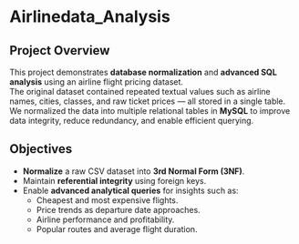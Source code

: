 # Airlinedata_Analysis
## Project Overview
This project demonstrates **database normalization** and **advanced SQL analysis** using an airline flight pricing dataset.  
The original dataset contained repeated textual values such as airline names, cities, classes, and raw ticket prices — all stored in a single table.  
We normalized the data into multiple relational tables in **MySQL** to improve data integrity, reduce redundancy, and enable efficient querying.

## Objectives
- **Normalize** a raw CSV dataset into **3rd Normal Form (3NF)**.
- Maintain **referential integrity** using foreign keys.
- Enable **advanced analytical queries** for insights such as:
  - Cheapest and most expensive flights.
  - Price trends as departure date approaches.
  - Airline performance and profitability.
  - Popular routes and average flight duration.
